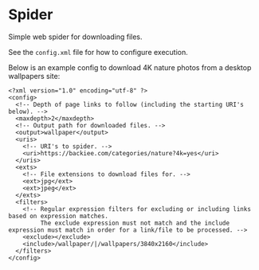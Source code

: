 # Spider
Simple web spider for downloading files.

See the `config.xml` file for how to configure execution.

Below is an example config to download 4K nature photos from a desktop wallpapers site:
```
<?xml version="1.0" encoding="utf-8" ?>
<config>
  <!-- Depth of page links to follow (including the starting URI's below). -->
  <maxdepth>2</maxdepth>
  <!-- Output path for downloaded files. -->
  <output>wallpaper</output>
  <uris>
    <!-- URI's to spider. -->
    <uri>https://backiee.com/categories/nature?4k=yes</uri>
  </uris>
  <exts>
    <!-- File extensions to download files for. -->
    <ext>jpg</ext>
    <ext>jpeg</ext>
  </exts>
  <filters>
    <!-- Regular expression filters for excluding or including links based on expression matches.
         The exclude expression must not match and the include expression must match in order for a link/file to be processed. -->
    <exclude></exclude>
    <include>/wallpaper/|/wallpapers/3840x2160</include>
  </filters>
</config>
```
